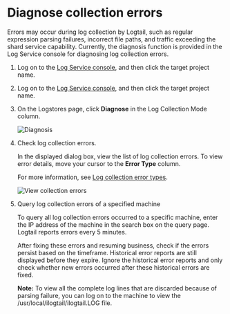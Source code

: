 # **Diagnose collection errors**

Errors may occur during log collection by Logtail, such as regular expression parsing failures, incorrect file paths, and traffic exceeding the shard service capability. Currently, the diagnosis function is provided in the Log Service console for diagnosing log collection errors.

1.  Log on to the [Log Service console](https://sls.console.aliyun.com), and then click the target project name.

2.  Log on to the [Log Service console](https://partners-intl.console.aliyun.com/#/sls), and then click the target project name.

3.  On the Logstores page, click **Diagnose** in the Log Collection Mode column.

    ![](../images/p5337.png "Diagnosis")

4.  Check log collection errors.

    In the displayed dialog box, view the list of log collection errors. To view error details, move your cursor to the **Error Type** column.

    For more information, see [Log collection error types]().

    ![](../images/p5338.png "View collection errors")

5.  Query log collection errors of a specified machine

    To query all log collection errors occurred to a specific machine, enter the IP address of the machine in the search box on the query page. Logtail reports errors every 5 minutes.

    After fixing these errors and resuming business, check if the errors persist based on the timeframe. Historical error reports are still displayed before they expire. Ignore the historical error reports and only check whether new errors occurred after these historical errors are fixed.

    **Note:** To view all the complete log lines that are discarded because of parsing failure, you can log on to the machine to view the /usr/local/ilogtail/ilogtail.LOG file.


